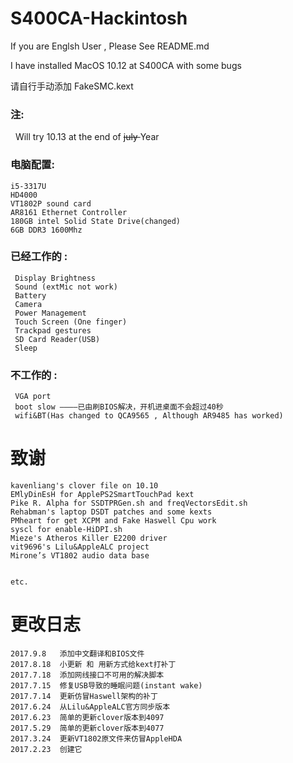# S400CA-Hackintosh

If you are Englsh User , Please See README.md

I have installed MacOS 10.12 at S400CA with some bugs

请自行手动添加 FakeSMC.kext

### 注: 
   Will try 10.13 at the end of <del> july </del> Year

### 电脑配置:

    i5-3317U
    HD4000 
    VT1802P sound card
    AR8161 Ethernet Controller
    180GB intel Solid State Drive(changed)
    6GB DDR3 1600Mhz
### 已经工作的 :

     Display Brightness
     Sound (extMic not work)
     Battery
     Camera
     Power Management
     Touch Screen (One finger)
     Trackpad gestures
     SD Card Reader(USB)
     Sleep
### 不工作的 :
     VGA port
     boot slow ————已由刷BIOS解决，开机进桌面不会超过40秒
     wifi&BT(Has changed to QCA9565 , Although AR9485 has worked)
# 致谢
    kavenliang's clover file on 10.10
    EMlyDinEsH for ApplePS2SmartTouchPad kext
    Pike R. Alpha for SSDTPRGen.sh and freqVectorsEdit.sh
    Rehabman's laptop DSDT patches and some kexts
    PMheart for get XCPM and Fake Haswell Cpu work
    syscl for enable-HiDPI.sh
    Mieze's Atheros Killer E2200 driver
    vit9696's Lilu&AppleALC project
    Mirone’s VT1802 audio data base


    etc.

# 更改日志

    2017.9.8   添加中文翻译和BIOS文件
    2017.8.18  小更新 和 用新方式给kext打补丁
    2017.7.18  添加网线接口不可用的解决脚本
    2017.7.15  修复USB导致的睡眠问题(instant wake)
    2017.7.14  更新仿冒Haswell架构的补丁
    2017.6.24  从Lilu&AppleALC官方同步版本
    2017.6.23  简单的更新clover版本到4097
    2017.5.29  简单的更新clover版本到4077
    2017.3.24  更新VT1802原文件来仿冒AppleHDA
    2017.2.23  创建它
